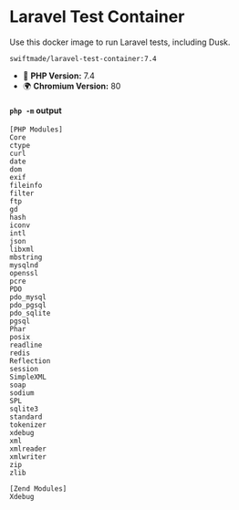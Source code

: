 Laravel Test Container
======================

Use this docker image to run Laravel tests, including Dusk.

```
swiftmade/laravel-test-container:7.4
```

- 🐘 **PHP Version:** 7.4
- 🌍 **Chromium Version:** 80

#### `php -m` output

```
[PHP Modules]
Core
ctype
curl
date
dom
exif
fileinfo
filter
ftp
gd
hash
iconv
intl
json
libxml
mbstring
mysqlnd
openssl
pcre
PDO
pdo_mysql
pdo_pgsql
pdo_sqlite
pgsql
Phar
posix
readline
redis
Reflection
session
SimpleXML
soap
sodium
SPL
sqlite3
standard
tokenizer
xdebug
xml
xmlreader
xmlwriter
zip
zlib

[Zend Modules]
Xdebug
```
